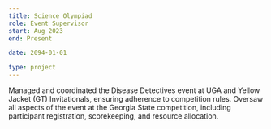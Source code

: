 ```yaml
---
title: Science Olympiad
role: Event Supervisor
start: Aug 2023
end: Present

date: 2094-01-01

type: project
---
```


Managed and coordinated the Disease Detectives event at UGA and Yellow Jacket (GT) Invitationals, ensuring adherence to competition rules. Oversaw all aspects of the event at the Georgia State competition, including participant registration, scorekeeping, and resource allocation.
